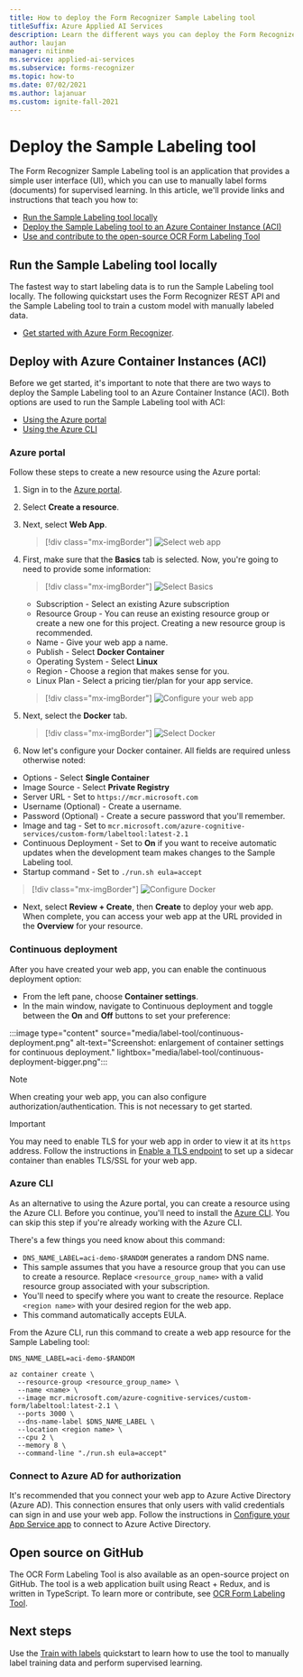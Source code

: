 ```yaml
---
title: How to deploy the Form Recognizer Sample Labeling tool
titleSuffix: Azure Applied AI Services
description: Learn the different ways you can deploy the Form Recognizer Sample Labeling tool to help with supervised learning.
author: laujan
manager: nitinme
ms.service: applied-ai-services
ms.subservice: forms-recognizer
ms.topic: how-to
ms.date: 07/02/2021
ms.author: lajanuar
ms.custom: ignite-fall-2021
---
```


# Deploy the Sample Labeling tool

The Form Recognizer Sample Labeling tool is an application that provides a simple user interface (UI), which you can use to manually label forms (documents) for supervised learning. In this article, we'll provide links and instructions that teach you how to:

* [Run the Sample Labeling tool locally](#run-the-sample-labeling-tool-locally)
* [Deploy the Sample Labeling tool to an Azure Container Instance (ACI)](#deploy-with-azure-container-instances-aci)
* [Use and contribute to the open-source OCR Form Labeling Tool](#open-source-on-github)

## Run the Sample Labeling tool locally

The fastest way to start labeling data is to run the Sample Labeling tool locally. The following quickstart uses the Form Recognizer REST API and the Sample Labeling tool to train a custom model with manually labeled data.

* [Get started with Azure Form Recognizer](label-tool.md).

## Deploy with Azure Container Instances (ACI)

Before we get started, it's important to note that there are two ways to deploy the Sample Labeling tool to an Azure Container Instance (ACI). Both options are used to run the Sample Labeling tool with ACI:

* [Using the Azure portal](#azure-portal)
* [Using the Azure CLI](#azure-cli)

### Azure portal

Follow these steps to create a new resource using the Azure portal:

1. Sign in to the [Azure portal](https://portal.azure.com/signin/index/).
2. Select **Create a resource**.
3. Next, select **Web App**.

   > [!div class="mx-imgBorder"]
   > ![Select web app](./media/quickstarts/create-web-app.png)

4. First, make sure that the **Basics** tab is selected. Now, you're going to need to provide some information:

   > [!div class="mx-imgBorder"]
   > ![Select Basics](./media/quickstarts/select-basics.png)
   * Subscription - Select an existing Azure subscription
   * Resource Group - You can reuse an existing resource group or create a new one for this project. Creating a new resource group is recommended.
   * Name - Give your web app a name.
   * Publish - Select **Docker Container**
   * Operating System -  Select **Linux**
   * Region - Choose a region that makes sense for you.
   * Linux Plan - Select a pricing tier/plan for your app service.

   > [!div class="mx-imgBorder"]
   > ![Configure your web app](./media/quickstarts/select-docker.png)

5. Next, select the **Docker** tab.

   > [!div class="mx-imgBorder"]
   > ![Select Docker](./media/quickstarts/select-docker.png)

6. Now let's configure your Docker container. All fields are required unless otherwise noted:
<!-- markdownlint-disable MD025 -->

* Options - Select **Single Container**
* Image Source - Select **Private Registry**
* Server URL - Set to `https://mcr.microsoft.com`
* Username (Optional) - Create a username.
* Password (Optional) - Create a secure password that you'll remember.
* Image and tag - Set to `mcr.microsoft.com/azure-cognitive-services/custom-form/labeltool:latest-2.1`
* Continuous Deployment - Set to **On** if you want to receive automatic updates when the development team makes changes to the Sample Labeling tool.
* Startup command - Set to `./run.sh eula=accept`

> [!div class="mx-imgBorder"]
> ![Configure Docker](./media/quickstarts/configure-docker.png)

* Next, select **Review + Create**, then **Create** to deploy your web app. When complete, you can access your web app at the URL provided in the **Overview** for your resource.

### Continuous deployment

After you have created your web app, you can enable the continuous deployment option:

* From the left pane, choose **Container settings**.
* In the main window, navigate to Continuous deployment and toggle between the **On** and **Off** buttons to set your preference:

:::image type="content" source="media/label-tool/continuous-deployment.png" alt-text="Screenshot: enlargement of container settings for continuous deployment." lightbox="media/label-tool/continuous-deployment-bigger.png":::

> [!NOTE]
> When creating your web app, you can also configure authorization/authentication. This is not necessary to get started.

> [!IMPORTANT]
> You may need to enable TLS for your web app in order to view it at its `https` address. Follow the instructions in [Enable a TLS endpoint](../../container-instances/container-instances-container-group-ssl.md) to set up a sidecar container than enables TLS/SSL for your web app.
<!-- markdownlint-disable MD001 -->
### Azure CLI

As an alternative to using the Azure portal, you can create a resource using the Azure CLI. Before you continue, you'll need to install the [Azure CLI](/cli/azure/install-azure-cli). You can skip this step if you're already working with the Azure CLI.

There's a few things you need know about this command:

* `DNS_NAME_LABEL=aci-demo-$RANDOM` generates a random DNS name.
* This sample assumes that you have a resource group that you can use to create a resource. Replace `<resource_group_name>` with a valid resource group associated with your subscription.
* You'll need to specify where you want to create the resource. Replace `<region name>` with your desired region for the web app.
* This command automatically accepts EULA.

From the Azure CLI, run this command to create a web app resource for the Sample Labeling tool:

<!-- markdownlint-disable MD024 -->

```azurecli
DNS_NAME_LABEL=aci-demo-$RANDOM

az container create \
  --resource-group <resource_group_name> \
  --name <name> \
  --image mcr.microsoft.com/azure-cognitive-services/custom-form/labeltool:latest-2.1 \
  --ports 3000 \
  --dns-name-label $DNS_NAME_LABEL \
  --location <region name> \
  --cpu 2 \
  --memory 8 \
  --command-line "./run.sh eula=accept"

```

### Connect to Azure AD for authorization

It's recommended that you connect your web app to Azure Active Directory (Azure AD). This connection ensures that only users with valid credentials can sign in and use your web app. Follow the instructions in [Configure your App Service app](../../app-service/configure-authentication-provider-aad.md) to connect to Azure Active Directory.

## Open source on GitHub

The OCR Form Labeling Tool is also available as an open-source project on GitHub. The tool is a web application built using React + Redux, and is written in TypeScript. To learn more or contribute, see [OCR Form Labeling Tool](https://github.com/microsoft/OCR-Form-Tools/blob/master/README.md).

## Next steps

Use the [Train with labels](label-tool.md) quickstart to learn how to use the tool to manually label training data and perform supervised learning.
